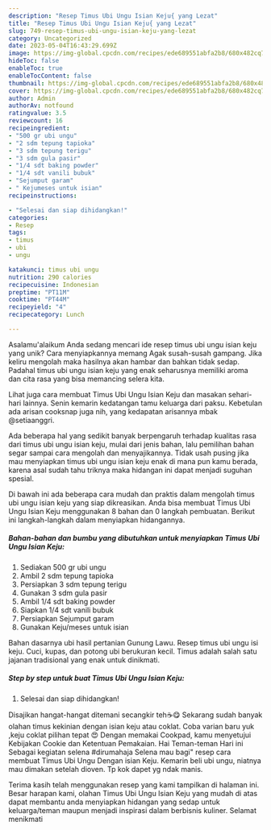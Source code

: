 ```yaml
---
description: "Resep Timus Ubi Ungu Isian Keju{ yang Lezat"
title: "Resep Timus Ubi Ungu Isian Keju{ yang Lezat"
slug: 749-resep-timus-ubi-ungu-isian-keju-yang-lezat
category: Uncategorized
date: 2023-05-04T16:43:29.699Z
image: https://img-global.cpcdn.com/recipes/ede689551abfa2b8/680x482cq70/timus-ubi-ungu-isian-keju-foto-resep-utama.jpg
hideToc: false
enableToc: true
enableTocContent: false
thumbnail: https://img-global.cpcdn.com/recipes/ede689551abfa2b8/680x482cq70/timus-ubi-ungu-isian-keju-foto-resep-utama.jpg
cover: https://img-global.cpcdn.com/recipes/ede689551abfa2b8/680x482cq70/timus-ubi-ungu-isian-keju-foto-resep-utama.jpg
author: Admin
authorAv: notfound
ratingvalue: 3.5
reviewcount: 16
recipeingredient:
- "500 gr ubi ungu"
- "2 sdm tepung tapioka"
- "3 sdm tepung terigu"
- "3 sdm gula pasir"
- "1/4 sdt baking powder"
- "1/4 sdt vanili bubuk"
- "Sejumput garam"
- " Kejumeses untuk isian"
recipeinstructions:

- "Selesai dan siap dihidangkan!"
categories:
- Resep
tags:
- timus
- ubi
- ungu

katakunci: timus ubi ungu 
nutrition: 290 calories
recipecuisine: Indonesian
preptime: "PT11M"
cooktime: "PT44M"
recipeyield: "4"
recipecategory: Lunch

---
```



Asalamu'alaikum Anda sedang mencari ide resep timus ubi ungu isian keju yang unik? Cara menyiapkannya memang Agak susah-susah gampang. Jika keliru mengolah maka hasilnya akan hambar dan bahkan tidak sedap. Padahal timus ubi ungu isian keju yang enak seharusnya memiliki aroma dan cita rasa yang bisa memancing selera kita.


Lihat juga cara membuat Timus Ubi Ungu Isian Keju dan masakan sehari-hari lainnya. Senin kemarin kedatangan tamu keluarga dari paksu. Kebetulan ada arisan cooksnap juga nih, yang kedapatan arisannya mbak @setiaanggri.

Ada beberapa hal yang sedikit banyak berpengaruh terhadap kualitas rasa dari timus ubi ungu isian keju, mulai dari jenis bahan, lalu pemilihan bahan segar sampai cara mengolah dan menyajikannya. Tidak usah pusing jika mau menyiapkan timus ubi ungu isian keju enak di mana pun kamu berada, karena asal sudah tahu triknya maka hidangan ini dapat menjadi suguhan spesial.


Di bawah ini ada beberapa cara mudah dan praktis dalam mengolah timus ubi ungu isian keju yang siap dikreasikan. Anda bisa membuat Timus Ubi Ungu Isian Keju menggunakan 8 bahan dan 0 langkah pembuatan. Berikut ini langkah-langkah dalam menyiapkan hidangannya.

<!--inarticleads1-->

##### Bahan-bahan dan bumbu yang dibutuhkan untuk menyiapkan Timus Ubi Ungu Isian Keju:

1. Sediakan 500 gr ubi ungu
1. Ambil 2 sdm tepung tapioka
1. Persiapkan 3 sdm tepung terigu
1. Gunakan 3 sdm gula pasir
1. Ambil 1/4 sdt baking powder
1. Siapkan 1/4 sdt vanili bubuk
1. Persiapkan Sejumput garam
1. Gunakan  Keju/meses untuk isian


Bahan dasarnya ubi hasil pertanian Gunung Lawu. Resep timus ubi ungu isi keju. Cuci, kupas, dan potong ubi berukuran kecil. Timus adalah salah satu jajanan tradisional yang enak untuk dinikmati. 

<!--inarticleads2-->

##### Step by step untuk buat Timus Ubi Ungu Isian Keju:


1. Selesai dan siap dihidangkan!

Disajikan hangat-hangat ditemani secangkir teh☕😋 Sekarang sudah banyak olahan timus kekinian dengan isian keju atau coklat. Coba varian baru yuk ,keju coklat pilihan tepat 😍 Dengan memakai Cookpad, kamu menyetujui Kebijakan Cookie dan Ketentuan Pemakaian. Hai Teman-teman Hari ini Sebagai kegiatan selena #dirumahaja Selena mau bagi&#34; resep cara membuat Timus Ubi Ungu Dengan isian Keju. Kemarin beli ubi ungu, niatnya mau dimakan setelah dioven. Tp kok dapet yg ndak manis. 

Terima kasih telah menggunakan resep yang kami tampilkan di halaman ini. Besar harapan kami, olahan Timus Ubi Ungu Isian Keju yang mudah di atas dapat membantu anda menyiapkan hidangan yang sedap untuk keluarga/teman maupun menjadi inspirasi dalam berbisnis kuliner. Selamat menikmati
